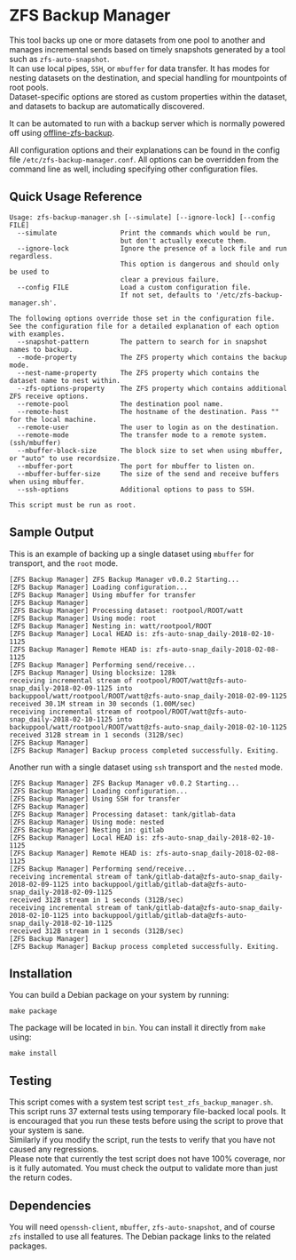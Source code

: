 # ZFS Backup Manager

This tool backs up one or more datasets from one pool to another and manages incremental sends based on timely snapshots generated by a tool such as `zfs-auto-snapshot`.  
It can use local pipes, `SSH`, or `mbuffer` for data transfer. It has modes for nesting datasets on the destination, and special handling for mountpoints of root pools.  
Dataset-specific options are stored as custom properties within the dataset, and datasets to backup are automatically discovered.

It can be automated to run with a backup server which is normally powered off using [offline-zfs-backup](https://github.com/TheUbuntuGuy/offline-zfs-backup).

All configuration options and their explanations can be found in the config file `/etc/zfs-backup-manager.conf`. All options can be overridden from the command line as well, including specifying other configuration files.

## Quick Usage Reference
```
Usage: zfs-backup-manager.sh [--simulate] [--ignore-lock] [--config FILE]
  --simulate                Print the commands which would be run,
                            but don't actually execute them.
  --ignore-lock             Ignore the presence of a lock file and run regardless.
                            This option is dangerous and should only be used to
                            clear a previous failure.
  --config FILE             Load a custom configuration file.
                            If not set, defaults to '/etc/zfs-backup-manager.sh'.

The following options override those set in the configuration file.
See the configuration file for a detailed explanation of each option with examples.
  --snapshot-pattern        The pattern to search for in snapshot names to backup.
  --mode-property           The ZFS property which contains the backup mode.
  --nest-name-property      The ZFS property which contains the dataset name to nest within.
  --zfs-options-property    The ZFS property which contains additional ZFS receive options.
  --remote-pool             The destination pool name.
  --remote-host             The hostname of the destination. Pass "" for the local machine.
  --remote-user             The user to login as on the destination.
  --remote-mode             The transfer mode to a remote system. (ssh/mbuffer)
  --mbuffer-block-size      The block size to set when using mbuffer, or "auto" to use recordsize.
  --mbuffer-port            The port for mbuffer to listen on.
  --mbuffer-buffer-size     The size of the send and receive buffers when using mbuffer.
  --ssh-options             Additional options to pass to SSH.

This script must be run as root.
```

## Sample Output
This is an example of backing up a single dataset using `mbuffer` for transport, and the `root` mode.
```
[ZFS Backup Manager] ZFS Backup Manager v0.0.2 Starting...
[ZFS Backup Manager] Loading configuration...
[ZFS Backup Manager] Using mbuffer for transfer
[ZFS Backup Manager]
[ZFS Backup Manager] Processing dataset: rootpool/ROOT/watt
[ZFS Backup Manager] Using mode: root
[ZFS Backup Manager] Nesting in: watt/rootpool/ROOT
[ZFS Backup Manager] Local HEAD is: zfs-auto-snap_daily-2018-02-10-1125
[ZFS Backup Manager] Remote HEAD is: zfs-auto-snap_daily-2018-02-08-1125
[ZFS Backup Manager] Performing send/receive...
[ZFS Backup Manager] Using blocksize: 128k
receiving incremental stream of rootpool/ROOT/watt@zfs-auto-snap_daily-2018-02-09-1125 into backuppool/watt/rootpool/ROOT/watt@zfs-auto-snap_daily-2018-02-09-1125
received 30.1M stream in 30 seconds (1.00M/sec)
receiving incremental stream of rootpool/ROOT/watt@zfs-auto-snap_daily-2018-02-10-1125 into backuppool/watt/rootpool/ROOT/watt@zfs-auto-snap_daily-2018-02-10-1125
received 312B stream in 1 seconds (312B/sec)
[ZFS Backup Manager]
[ZFS Backup Manager] Backup process completed successfully. Exiting.
```

Another run with a single dataset using `ssh` transport and the `nested` mode.
```
[ZFS Backup Manager] ZFS Backup Manager v0.0.2 Starting...
[ZFS Backup Manager] Loading configuration...
[ZFS Backup Manager] Using SSH for transfer
[ZFS Backup Manager] 
[ZFS Backup Manager] Processing dataset: tank/gitlab-data
[ZFS Backup Manager] Using mode: nested
[ZFS Backup Manager] Nesting in: gitlab
[ZFS Backup Manager] Local HEAD is: zfs-auto-snap_daily-2018-02-10-1125
[ZFS Backup Manager] Remote HEAD is: zfs-auto-snap_daily-2018-02-08-1125
[ZFS Backup Manager] Performing send/receive...
receiving incremental stream of tank/gitlab-data@zfs-auto-snap_daily-2018-02-09-1125 into backuppool/gitlab/gitlab-data@zfs-auto-snap_daily-2018-02-09-1125
received 312B stream in 1 seconds (312B/sec)
receiving incremental stream of tank/gitlab-data@zfs-auto-snap_daily-2018-02-10-1125 into backuppool/gitlab/gitlab-data@zfs-auto-snap_daily-2018-02-10-1125
received 312B stream in 1 seconds (312B/sec)
[ZFS Backup Manager] 
[ZFS Backup Manager] Backup process completed successfully. Exiting.
```

## Installation
You can build a Debian package on your system by running:
```
make package
```

The package will be located in `bin`. You can install it directly from `make` using:
```
make install
```

## Testing
This script comes with a system test script `test_zfs_backup_manager.sh`. This script runs 37 external tests using temporary file-backed local pools. It is encouraged that you run these tests before using the script to prove that your system is sane.  
Similarly if you modify the script, run the tests to verify that you have not caused any regressions.  
Please note that currently the test script does not have 100% coverage, nor is it fully automated. You must check the output to validate more than just the return codes.

## Dependencies
You will need `openssh-client`, `mbuffer`, `zfs-auto-snapshot`, and of course `zfs` installed to use all features. The Debian package links to the related packages.
